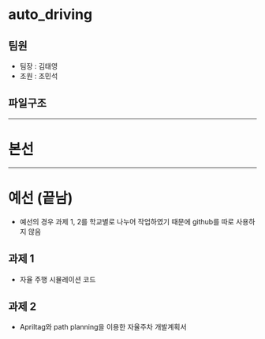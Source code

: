 # auto_driving
## 팀원
- 팀장 : 김태영
- 조원 : 조민석

## 파일구조

---
# 본선 


---
# 예선 (끝남)
- 예선의 경우 과제 1, 2를 학교별로 나누어 작업하였기 때문에 github를 따로 사용하지 않음
## 과제 1
- 자율 주행 시뮬레이션 코드
## 과제 2
- Apriltag와 path planning을 이용한 자율주차 개발계획서
